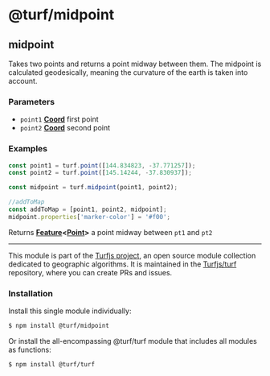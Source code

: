 # @turf/midpoint

<!-- Generated by documentation.js. Update this documentation by updating the source code. -->

## midpoint

Takes two points and returns a point midway between them. The midpoint is
calculated geodesically, meaning the curvature of the earth is taken into
account.

### Parameters

*   `point1` **[Coord][1]** first point
*   `point2` **[Coord][1]** second point

### Examples

```javascript
const point1 = turf.point([144.834823, -37.771257]);
const point2 = turf.point([145.14244, -37.830937]);

const midpoint = turf.midpoint(point1, point2);

//addToMap
const addToMap = [point1, point2, midpoint];
midpoint.properties['marker-color'] = '#f00';
```

Returns **[Feature][2]<[Point][3]>** a point midway between `pt1` and `pt2`

[1]: https://tools.ietf.org/html/rfc7946#section-3.1.1

[2]: https://tools.ietf.org/html/rfc7946#section-3.2

[3]: https://tools.ietf.org/html/rfc7946#section-3.1.2

<!-- This file is automatically generated. Please don't edit it directly. If you find an error, edit the source file of the module in question (likely index.js or index.ts), and re-run "yarn docs" from the root of the turf project. -->

---

This module is part of the [Turfjs project](https://turfjs.org/), an open source module collection dedicated to geographic algorithms. It is maintained in the [Turfjs/turf](https://github.com/Turfjs/turf) repository, where you can create PRs and issues.

### Installation

Install this single module individually:

```sh
$ npm install @turf/midpoint
```

Or install the all-encompassing @turf/turf module that includes all modules as functions:

```sh
$ npm install @turf/turf
```
